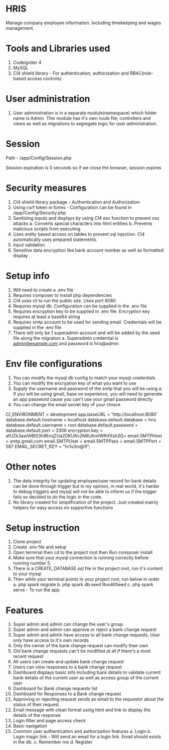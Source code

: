 # HRIS

Manage company employee information. Including timekeeping and wages management.

# Tools and Libraries used
1. Codeigniter 4
2. MySQL
3. CI4 shield library - For authentication, authorization and RBAC(role-based access controls)

# User administration
1. User administration is in a separate module(namespace) which folder name is Admin. This module has it's own route file, controllers and views as well as migrations to segregate logic for user administration.

# Session
Path - /app/Config/Session.php

Session expiration is 0 seconds so if we close the browser, session expires

# Security measures
1. CI4 shield library package - Authentication and Authorization
2. Using csrf token in forms - Configuration can be found in /app/Config/Security.php
3. Sanitizing inputs and displays by using CI4 esc function to prevent xss attacks
   a. Converts special characters into html entities
   b. Prevents malicious scripts from executing
4. Uses entity based access on tables to prevent sql injection. CI4 automatically uses prepared statements.
5. Input validation
6. Sensitive data encryption like bank account number as well as formatted display

# Setup info
1. Will need to create a .env file
2. Requires composer to install php dependencies
3. CI4 uses cli to run the public site. Uses port 8080
4. Requires mysql db. Configuration can be supplied in the .env file
5. Requires encryption key to be supplied in .env file. Encryption key requires at least a base64 string
6. Requires smtp account to be used for sending email. Credentials will be supplied in the .env file
7. There will only be 1 superadmin account and will be added by the seed file along the migration
   a. Superadmin credential is admin@example.com and password is hris@admin

# Env file configurations
1. You can modify the mysql db config to match your mysql credentials
2. You can modify the encryption key of what you want to use
3. Supply the username and password of the smtp that you will be using
   a. If you will be using gmail, base on experience, you will need to generate an app password cause you can't use your gmail password directly
4. You can change the email secret key of your choice

CI_ENVIRONMENT = development
app.baseURL = 'http://localhost:8080'
database.default.hostname = localhost
database.default.database = hris
database.default.username = root
database.default.password = 
database.default.port = 3306
encryption.key = afUZk3awWBI03h9EmjZUa2DKUKv2N6UAmlWfhfXsh3Q=
email.SMTPHost = smtp.gmail.com
email.SMTPUser = 
email.SMTPPass = 
email.SMTPPort = 587
EMAIL_SECRET_KEY = "hr1s3m@1l";

# Other notes
1. The data integrity for updating employee/user record for bank details can be done through trigger but in my opinion, in real world, it's harder to debug triggers and mysql will not be able to inform us if the trigger fails so decided to do the logic in the code.
2. No library created for simplification of the project. Just created mainly helpers for easy access on supportive functions

# Setup instruction
1. Clone project
2. Create .env file and setup
3. Open terminal then cd to the project root then Run composer install
4. Make sure that your mysql connection is running correctly before running number 5.
5. There is a CREATE_DATABASE.sql file in the project root, run it's content to your mysql
6. Then while your terminal points to your project root, run below in order
   a. php spark migrate
   b. php spark db:seed RunAllSeed
   c. php spark serve - To run the app.

# Features
1. Super admin and admin can change the user's group
2. Super admin and admin can approve or reject a bank change request
3. Super admin and admin have access to all bank change requests. User only have access to it's own records
4. Only the owner of the bank change request can modify their own
5. Old bank change requests can't be modified at all if there's a most recent request 
6. All users can create and update bank change request
7. Users can view responses to a bank change request
8. Dashboard displays basic info including bank details to validate current bank details of the current user as well as access group of the current user
9. Dashboard for Bank change requests list
10. Dashboard for Responses to a Bank change request
11. Approving or rejecting request sends an email to the requestor about the status of their request
12. Email message with clean format using html and link to display the details of the response
13. Login filter and page access check
14. Basic navigation
15. Common user authentication and authorization features
    a. Login
    b. Login magic link - Will send an email for a login link. Email should exists in the db.
    c. Remember me
    d. Register
